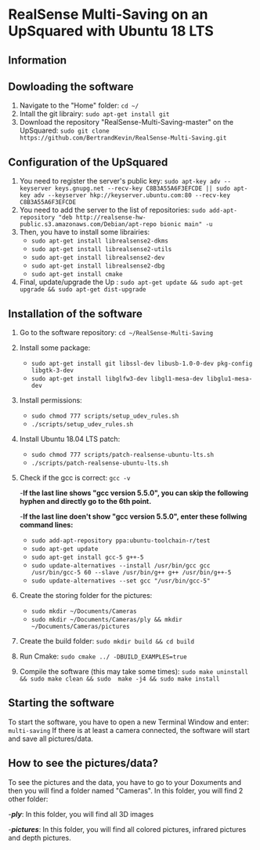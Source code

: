 # RealSense Multi-Saving on an UpSquared with Ubuntu 18 LTS
## Information

## Dowloading the software
1. Navigate to the "Home" folder: `cd ~/`
2. Intall the git librairy: `sudo apt-get install git`
2. Download the repository "RealSense-Multi-Saving-master" on the UpSquared: `sudo git clone https://github.com/BertrandKevin/RealSense-Multi-Saving.git`

## Configuration of the UpSquared
1. You need to register the server's public key: `sudo apt-key adv --keyserver keys.gnupg.net --recv-key C8B3A55A6F3EFCDE || sudo apt-key adv --keyserver hkp://keyserver.ubuntu.com:80 --recv-key C8B3A55A6F3EFCDE`
2. You need to add the server to the list of repositories: `sudo add-apt-repository "deb http://realsense-hw-public.s3.amazonaws.com/Debian/apt-repo bionic main" -u`
3. Then, you have to install some librairies:
   - `sudo apt-get install librealsense2-dkms`
   - `sudo apt-get install librealsense2-utils`
   - `sudo apt-get install librealsense2-dev`
   - `sudo apt-get install librealsense2-dbg`
   - `sudo apt-get install cmake`
4. Final, update/upgrade the Up : `sudo apt-get update && sudo apt-get upgrade && sudo apt-get dist-upgrade`

## Installation of the software
1. Go to the software repository: `cd ~/RealSense-Multi-Saving`
2. Install some package: 
   - `sudo apt-get install git libssl-dev libusb-1.0-0-dev pkg-config libgtk-3-dev`
   - `sudo apt-get install libglfw3-dev libgl1-mesa-dev libglu1-mesa-dev`
3. Install permissions:
   - `sudo chmod 777 scripts/setup_udev_rules.sh`
   - `./scripts/setup_udev_rules.sh`
4. Install Ubuntu 18.04 LTS patch:
   - `sudo chmod 777 scripts/patch-realsense-ubuntu-lts.sh`
   - `./scripts/patch-realsense-ubuntu-lts.sh`
5. Check if the gcc is correct: `gcc -v`

   -__If the last line shows "gcc version 5.5.0", you can skip the following hyphen and directly go to the 6th point.__
   
   -__If the last line doen't show "gcc version 5.5.0", enter these follwing command lines:__
      - `sudo add-apt-repository ppa:ubuntu-toolchain-r/test`
      - `sudo apt-get update`
      - `sudo apt-get install gcc-5 g++-5`
      - `sudo update-alternatives --install /usr/bin/gcc gcc /usr/bin/gcc-5 60 --slave /usr/bin/g++ g++ /usr/bin/g++-5`
      - `sudo update-alternatives --set gcc "/usr/bin/gcc-5"`
6. Create the storing folder for the pictures:
   - `sudo mkdir ~/Documents/Cameras`
   - `sudo mkdir ~/Documents/Cameras/ply && mkdir ~/Documents/Cameras/pictures`
7. Create the build folder:
   `sudo mkdir build && cd build`
8. Run Cmake:
   `sudo cmake ../ -DBUILD_EXAMPLES=true`
9. Compile the software (this may take some times):
   `sudo make uninstall && sudo make clean && sudo  make -j4 && sudo make install`

## Starting the software
To start the software, you have to open a new Terminal Window and enter:
`multi-saving`
If there is at least a camera connected, the software will start and save all pictures/data.

## How to see the pictures/data?
To see the pictures and the data, you have to go to your Doxuments and then you will find a folder named "Cameras". In this folder, you will find 2 other folder:

   -__*ply*__: In this folder, you will find all 3D images 
   
   -__*pictures*__: In this folder, you will find all colored pictures, infrared pictures and depth pictures.
